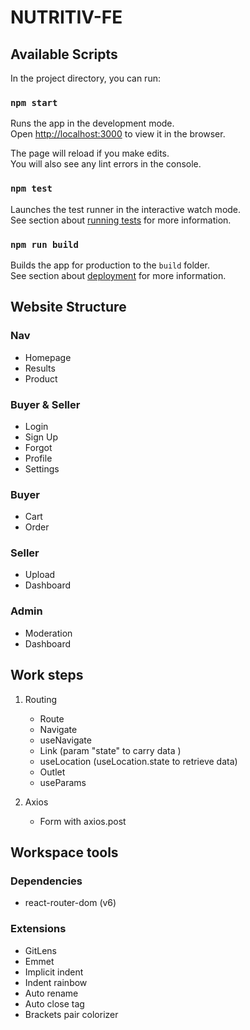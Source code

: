 # NUTRITIV-FE

## Available Scripts

In the project directory, you can run:

### `npm start`

Runs the app in the development mode.\
Open [http://localhost:3000](http://localhost:3000) to view it in the browser.

The page will reload if you make edits.\
You will also see any lint errors in the console.

### `npm test`

Launches the test runner in the interactive watch mode.\
See section about [running tests](https://facebook.github.io/create-react-app/docs/running-tests) for more information.

### `npm run build`

Builds the app for production to the `build` folder.\
See section about [deployment](https://facebook.github.io/create-react-app/docs/deployment) for more information.

## Website Structure

### Nav
- Homepage
- Results
- Product

### Buyer & Seller
- Login
- Sign Up
- Forgot
- Profile
- Settings

### Buyer
- Cart
- Order
<!-- - Payment -->

### Seller
- Upload
- Dashboard

### Admin
- Moderation
- Dashboard

## Work steps

1. Routing
   - Route
   - Navigate 
   - useNavigate
   - Link (param "state" to carry data )
   - useLocation (useLocation.state to retrieve data)
   - Outlet
   - useParams

2. Axios
   - Form with axios.post

## Workspace tools

### Dependencies

- react-router-dom (v6)

### Extensions

- GitLens
- Emmet
- Implicit indent
- Indent rainbow
- Auto rename
- Auto close tag
- Brackets pair colorizer